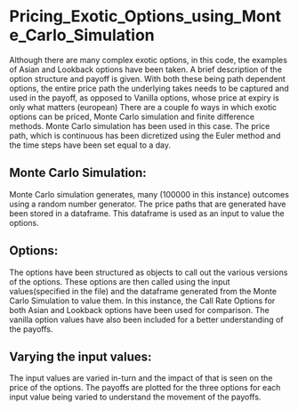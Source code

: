 # Pricing_Exotic_Options_using_Monte_Carlo_Simulation
Although there are many complex exotic options, in this code, the examples of Asian and Lookback options have been taken. A brief description of the option structure and payoff is given. With both these being path dependent options, the entire price path the underlying takes needs to be captured and used in the payoff, as opposed to Vanilla options, whose price at expiry is only what matters (european)
There are a couple fo ways in which exotic options can be priced, Monte Carlo simulation and finite difference methods. Monte Carlo simulation has been used in this case. The price path, which is continuous has been dicretized using the Euler method and the time steps have been set equal to a day.
## Monte Carlo Simulation:
Monte Carlo simulation generates, many (100000 in this instance) outcomes using a random number generator. The price paths that are generated have been stored in a dataframe. This dataframe is used as an input to value the options.
## Options: 
The options have been structured as objects to call out the various versions of the options. These options are then called using the input values(specified in the file) and the dataframe generated from the Monte Carlo Simulation to value them. In this instance, the Call Rate Options for both Asian and Lookback options have been used for comparison. The vanilla option values have also been included for a better understanding of the payoffs.
## Varying the input values:
The input values are varied in-turn and the impact of that is seen on the price of the options. The payoffs are plotted for the three options for each input value being varied to understand the movement of the payoffs.
